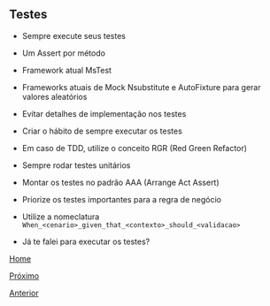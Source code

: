 ## Testes

- Sempre execute seus testes

- Um Assert por método

- Framework atual MsTest

- Frameworks atuais de Mock Nsubstitute e AutoFixture para gerar valores aleatórios

- Evitar detalhes de implementação nos testes

- Criar o hábito de sempre executar os testes

- Em caso de TDD, utilize o conceito RGR (Red Green Refactor)

- Sempre rodar testes unitários

- Montar os testes no padrão AAA (Arrange Act Assert)

- Priorize os testes importantes para a regra de negócio

- Utilize a nomeclatura `When_<cenario>_given_that_<contexto>_should_<validacao>`

- Já te falei para executar os testes?



[Home](https://github.com/Cappta/best-practices)

[Próximo](https://github.com/Cappta/best-practices/blob/master/codingGuidelines/Exceptions.md)

[Anterior](https://github.com/Cappta/best-practices/blob/master/codingGuidelines/Comments.md)